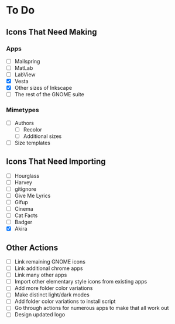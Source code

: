 # To Do

## Icons That Need Making

### Apps

-   [ ] Mailspring
-   [ ] MatLab
-   [ ] LabView
-   [x] Vesta
-   [x] Other sizes of Inkscape
-   [ ] The rest of the GNOME suite

### Mimetypes

-   [ ] Authors
    -   [ ] Recolor
    -   [ ] Additional sizes
-   [ ] Size templates

## Icons That Need Importing

-   [ ] Hourglass
-   [ ] Harvey
-   [ ] gitignore
-   [ ] Give Me Lyrics
-   [ ] Gifup
-   [ ] Cinema
-   [ ] Cat Facts
-   [ ] Badger
-   [x] Akira

## Other Actions

-   [ ] Link remaining GNOME icons
-   [ ] Link additional chrome apps
-   [ ] Link many other apps
-   [ ] Import other elementary style icons from existing apps
-   [ ] Add more folder color variations
-   [ ] Make distinct light/dark modes
-   [ ] Add folder color variations to install script
-   [ ] Go through actions for numerous apps to make that all work out
-   [ ] Design updated logo